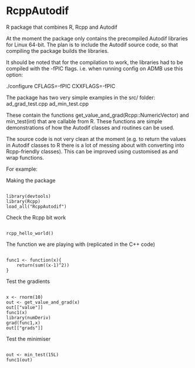 RcppAutodif
===========

R package that combines R, Rcpp and Autodif

At the moment the package only contains the precompiled Autodif libraries for Linux 64-bit. The plan is to include the Autodif source code, so that compiling the package builds the libraries.

It should be noted that for the compilation to work, the libraries had to be compiled with the -fPIC flags.
i.e. when running config on ADMB use this option:

./configure CFLAGS=-fPIC CXXFLAGS=-fPIC


The package has two very simple examples in the src/ folder:
ad\_grad\_test.cpp
ad\_min\_test.cpp

These contain the functions get\_value\_and\_grad(Rcpp::NumericVector) and min\_test(int) that are callable from R. These functions are simple demonstrations of how the Autodif classes and routines can be used.

The source code is not very clean at the moment (e.g. to return the values in Autodif classes to R there is a lot of messing about with converting into Rcpp-friendly classes). This can be improved using customised as and wrap functions.

For example:

Making the package
<pre><code>
library(devtools)
library(Rcpp)
load_all("RcppAutodif")
</code></pre>

Check the Rcpp bit work

<pre><code>
rcpp_hello_world()
</code></pre>

The function we are playing with (replicated in the C++ code)

<pre><code>
func1 <- function(x){
    return(sum((x-1)^2))
}
</code></pre>

Test the gradients
<pre><code>
x <- rnorm(10)
out <- get_value_and_grad(x)
out[["value"]]
func1(x)
library(numDeriv)
grad(func1,x)
out[["grads"]]
</code></pre>

Test the minimiser

<pre><code>
out <- min_test(15L)
func1(out)
</code></pre>


